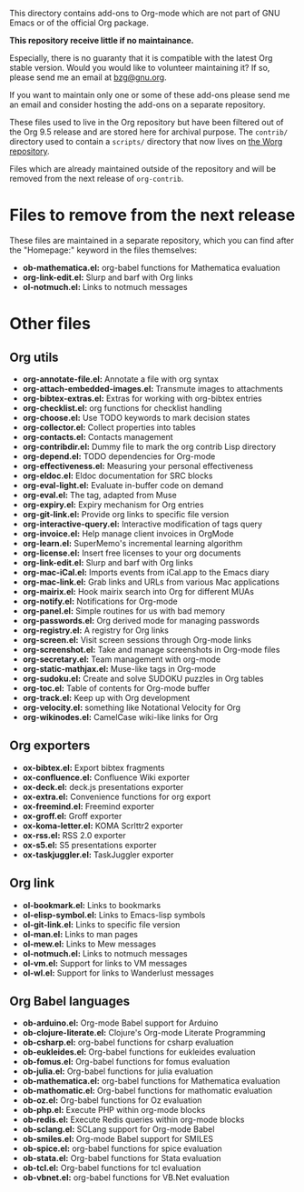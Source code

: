 This directory contains add-ons to Org-mode which are not part of GNU
Emacs or of the official Org package.

**This repository receive little if no maintainance.**

Especially, there is no guaranty that it is compatible with the latest
Org stable version.  Would you would like to volunteer maintaining it?
If so, please send me an email at bzg@gnu.org.

If you want to maintain only one or some of these add-ons please send
me an email and consider hosting the add-ons on a separate repository.

These files used to live in the Org repository but have been filtered
out of the Org 9.5 release and are stored here for archival purpose.
The `contrib/` directory used to contain a `scripts/` directory that now
lives on [the Worg repository](https://code.orgmode.org/bzg/worg/src/master/code).

Files which are already maintained outside of the repository and will
be removed from the next release of `org-contrib`.


# Files to remove from the next release

These files are maintained in a separate repository, which you can
find after the "Homepage:" keyword in the files themselves:

-   **ob-mathematica.el:** org-babel functions for Mathematica evaluation
-   **org-link-edit.el:** Slurp and barf with Org links
-   **ol-notmuch.el:** Links to notmuch messages


# Other files


## Org utils

-   **org-annotate-file.el:** Annotate a file with org syntax
-   **org-attach-embedded-images.el:** Transmute images to attachments
-   **org-bibtex-extras.el:** Extras for working with org-bibtex entries
-   **org-checklist.el:** org functions for checklist handling
-   **org-choose.el:** Use TODO keywords to mark decision states
-   **org-collector.el:** Collect properties into tables
-   **org-contacts.el:** Contacts management
-   **org-contribdir.el:** Dummy file to mark the org contrib Lisp directory
-   **org-depend.el:** TODO dependencies for Org-mode
-   **org-effectiveness.el:** Measuring your personal effectiveness
-   **org-eldoc.el:** Eldoc documentation for SRC blocks
-   **org-eval-light.el:** Evaluate in-buffer code on demand
-   **org-eval.el:** The <lisp> tag, adapted from Muse
-   **org-expiry.el:** Expiry mechanism for Org entries
-   **org-git-link.el:** Provide org links to specific file version
-   **org-interactive-query.el:** Interactive modification of tags query
-   **org-invoice.el:** Help manage client invoices in OrgMode
-   **org-learn.el:** SuperMemo's incremental learning algorithm
-   **org-license.el:** Insert free licenses to your org documents
-   **org-link-edit.el:** Slurp and barf with Org links
-   **org-mac-iCal.el:** Imports events from iCal.app to the Emacs diary
-   **org-mac-link.el:** Grab links and URLs from various Mac applications
-   **org-mairix.el:** Hook mairix search into Org for different MUAs
-   **org-notify.el:** Notifications for Org-mode
-   **org-panel.el:** Simple routines for us with bad memory
-   **org-passwords.el:** Org derived mode for managing passwords
-   **org-registry.el:** A registry for Org links
-   **org-screen.el:** Visit screen sessions through Org-mode links
-   **org-screenshot.el:** Take and manage screenshots in Org-mode files
-   **org-secretary.el:** Team management with org-mode
-   **org-static-mathjax.el:** Muse-like tags in Org-mode
-   **org-sudoku.el:** Create and solve SUDOKU puzzles in Org tables
-   **org-toc.el:** Table of contents for Org-mode buffer
-   **org-track.el:** Keep up with Org development
-   **org-velocity.el:** something like Notational Velocity for Org
-   **org-wikinodes.el:** CamelCase wiki-like links for Org


## Org exporters

-   **ox-bibtex.el:** Export bibtex fragments
-   **ox-confluence.el:** Confluence Wiki exporter
-   **ox-deck.el:** deck.js presentations exporter
-   **ox-extra.el:** Convenience functions for org export
-   **ox-freemind.el:** Freemind exporter
-   **ox-groff.el:** Groff exporter
-   **ox-koma-letter.el:** KOMA Scrlttr2 exporter
-   **ox-rss.el:** RSS 2.0 exporter
-   **ox-s5.el:** S5 presentations exporter
-   **ox-taskjuggler.el:** TaskJuggler exporter


## Org link

-   **ol-bookmark.el:** Links to bookmarks
-   **ol-elisp-symbol.el:** Links to Emacs-lisp symbols
-   **ol-git-link.el:** Links to specific file version
-   **ol-man.el:** Links to man pages
-   **ol-mew.el:** Links to Mew messages
-   **ol-notmuch.el:** Links to notmuch messages
-   **ol-vm.el:** Support for links to VM messages
-   **ol-wl.el:** Support for links to Wanderlust messages


## Org Babel languages

-   **ob-arduino.el:** Org-mode Babel support for Arduino
-   **ob-clojure-literate.el:** Clojure's Org-mode Literate Programming
-   **ob-csharp.el:** org-babel functions for csharp evaluation
-   **ob-eukleides.el:** Org-babel functions for eukleides evaluation
-   **ob-fomus.el:** Org-babel functions for fomus evaluation
-   **ob-julia.el:** Org-babel functions for julia evaluation
-   **ob-mathematica.el:** org-babel functions for Mathematica evaluation
-   **ob-mathomatic.el:** Org-babel functions for mathomatic evaluation
-   **ob-oz.el:** Org-babel functions for Oz evaluation
-   **ob-php.el:** Execute PHP within org-mode blocks
-   **ob-redis.el:** Execute Redis queries within org-mode blocks
-   **ob-sclang.el:** SCLang support for Org-mode Babel
-   **ob-smiles.el:** Org-mode Babel support for SMILES
-   **ob-spice.el:** org-babel functions for spice evaluation
-   **ob-stata.el:** Org-babel functions for Stata evaluation
-   **ob-tcl.el:** Org-babel functions for tcl evaluation
-   **ob-vbnet.el:** org-babel functions for VB.Net evaluation


